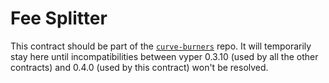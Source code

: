 # Fee Splitter

This contract should be part of the [`curve-burners`](https://github.com/curvefi/curve-burners) repo. It will temporarily stay here until incompatibilities between vyper 0.3.10 (used by all the other contracts) and 0.4.0 (used by this contract) won't be resolved.
